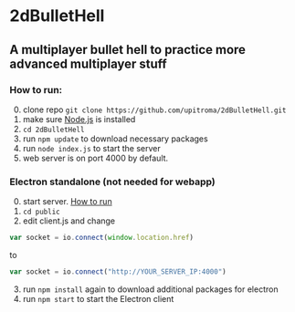 # 2dBulletHell
## A multiplayer bullet hell to practice more advanced multiplayer stuff

### How to run:
0. clone repo ```git clone https://github.com/upitroma/2dBulletHell.git```
1. make sure [Node.js](https://nodejs.org/) is installed
2. ```cd 2dBulletHell```
3. run ```npm update``` to download necessary packages
4. run ```node index.js``` to start the server
5. web server is on port 4000 by default.

### Electron standalone (not needed for webapp)
0. start server. [How to run](#How-to-run)
1. ```cd public```
2. edit client.js and change <br>
```js
var socket = io.connect(window.location.href)
``` 
to <br>
```js
var socket = io.connect("http://YOUR_SERVER_IP:4000")
```
3. run ```npm install``` again to download additional packages for electron
4. run ```npm start``` to start the Electron client
